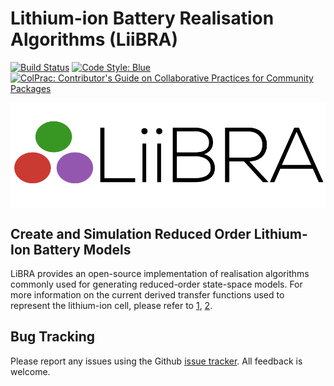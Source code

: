 # Lithium-ion Battery Realisation Algorithms (LiiBRA)

[![Build Status](https://github.com/BradyPlanden/LiiBRA.jl/workflows/CI/badge.svg)](https://github.com/BradyPlanden/LiiBRA.jl/actions)
[![Code Style: Blue](https://img.shields.io/badge/code%20style-blue-4495d1.svg)](https://github.com/invenia/BlueStyle)
[![ColPrac: Contributor's Guide on Collaborative Practices for Community Packages](https://img.shields.io/badge/ColPrac-Contributor's%20Guide-blueviolet)](https://github.com/SciML/ColPrac)

<p align="center">
<img src="LiiBRA.png" width="600" align="center"  />
</p>

## Create and Simulation Reduced Order Lithium-Ion Battery Models
LiBRA provides an open-source implementation of realisation algorithms commonly used for generating reduced-order state-space models.
For more information on the current derived transfer functions used to represent the lithium-ion cell, please refer to [1](https://doi.org/10.1016/j.enconman.2007.03.015), [2](https://doi.org/10.1016/j.jpowsour.2012.07.075).

## Bug Tracking

Please report any issues using the Github [issue tracker]. All feedback is welcome.

[issue tracker]: https://github.com/BradyPlanden/LiiBRA/issues
